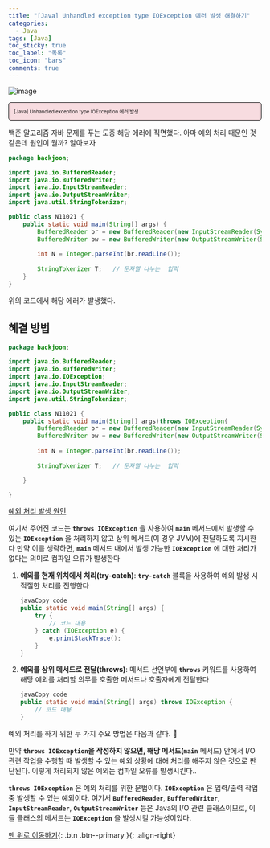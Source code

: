 ```yaml
---
title: "[Java] Unhandled exception type IOException 에러 발생 해결하기"
categories:
  - Java
tags: [Java]
toc_sticky: true
toc_label: "목록"
toc_icon: "bars"
comments: true
---
```


![image](https://github.com/solfany/solfany.github.io/assets/123814718/20775dd8-de4d-47b2-8187-0878688831f8)


<aside style="background-color: #f7dce0; font-size: 0.6rem; border: 1px solid #000; padding: 10px; border-radius: 5px;">
[Java] Unhandled exception type IOException 에러 발생
</aside>



백준 알고리즘 자바 문제를 푸는 도중 해당 에러에 직면했다. 아마 예외 처리 때문인 것 같은데 
원인이 뭘까? 알아보자
<br>

```java
package backjoon;

import java.io.BufferedReader;
import java.io.BufferedWriter;
import java.io.InputStreamReader;
import java.io.OutputStreamWriter;
import java.util.StringTokenizer;

public class N11021 {
	public static void main(String[] args) {
		BufferedReader br = new BufferedReader(new InputStreamReader(System.in)); //입력 
		BufferedWriter bw = new BufferedWriter(new OutputStreamWriter(System.out)); //출력 
		
		int N = Integer.parseInt(br.readLine());
		
		StringTokenizer T;   // 문자열 나누는  입력 
	}		
}
```
위의 코드에서 해당 에러가 발생했다. 


## 헤결 방법

```java
package backjoon;

import java.io.BufferedReader;
import java.io.BufferedWriter;
import java.io.IOException;
import java.io.InputStreamReader;
import java.io.OutputStreamWriter;
import java.util.StringTokenizer;

public class N11021 {
	public static void main(String[] args)throws IOException{
		BufferedReader br = new BufferedReader(new InputStreamReader(System.in)); //입력 
		BufferedWriter bw = new BufferedWriter(new OutputStreamWriter(System.out)); //출력 
		
		int N = Integer.parseInt(br.readLine());
		
		StringTokenizer T;   // 문자열 나누는  입력 

	}		

}
```

[예외 처리 발생 원인 ](https://www.notion.so/c57aa34516ae4fa898fe7b91ab38aafb?pvs=21)

여기서 주어진 코드는 **`throws IOException`** 을 사용하여 **`main`** 메서드에서 발생할 수 있는 **`IOException`** 을 처리하지 않고 상위 메서드(이 경우 JVM)에 전달하도록 지시한다 만약 이를 생략하면, **`main`** 메서드 내에서 발생 가능한 **`IOException`** 에 대한 처리가 없다는 의미로 컴파일 오류가 발생한다

1. **예외를 현재 위치에서 처리(try-catch)**: **`try-catch`** 블록을 사용하여 예외 발생 시 적절한 처리를 진행한다
    
    ```java
    javaCopy code
    public static void main(String[] args) {
        try {
            // 코드 내용
        } catch (IOException e) {
            e.printStackTrace();
        }
    }
    
    ```
    
2. **예외를 상위 메서드로 전달(throws)**: 메서드 선언부에 **`throws`** 키워드를 사용하여 해당 예외를 처리할 의무를 호출한 메서드나 호출자에게 전달한다
    
    ```java
    javaCopy code
    public static void main(String[] args) throws IOException {
        // 코드 내용
    }
    
    ```
    

예외 처리를 하기 위한 두 가지 주요 방법은 다음과 같다. 🤔

만약 **`throws IOException`**을 작성하지 않으면, 해당 메서드(**`main`** 메서드) 안에서 I/O 관련 작업을 수행할 때 발생할 수 있는 예외 상황에 대해 처리를 해주지 않은 것으로 판단된다. 이렇게 처리되지 않은 예외는 컴파일 오류를 발생시킨다..

**`throws IOException`** 은 예외 처리를 위한 문법이다. **`IOException`** 은 입력/출력 작업 중 발생할 수 있는 예외이다. 여기서 **`BufferedReader`**, **`BufferedWriter`**, **`InputStreamReader`**, **`OutputStreamWriter`** 등은 Java의 I/O 관련 클래스이므로, 이들 클래스의 메서드는 **`IOException`** 을 발생시킬 가능성이있다. 
<br>

[맨 위로 이동하기](#){: .btn .btn--primary }{: .align-right}